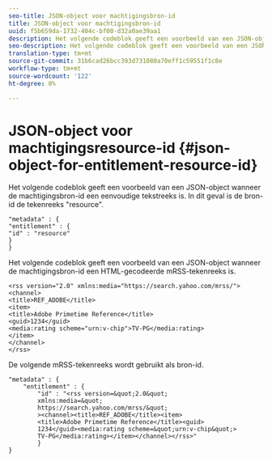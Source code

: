```yaml
---
seo-title: JSON-object voor machtigingsbron-id
title: JSON-object voor machtigingsbron-id
uuid: f5b659da-1732-404c-bf00-d32a0ae39aa1
description: Het volgende codeblok geeft een voorbeeld van een JSON-object wanneer de machtigingsbron-id een eenvoudige tekstreeks is.
seo-description: Het volgende codeblok geeft een voorbeeld van een JSON-object wanneer de machtigingsbron-id een eenvoudige tekstreeks is.
translation-type: tm+mt
source-git-commit: 31b6cad26bcc393d731080a70eff1c59551f1c8e
workflow-type: tm+mt
source-wordcount: '122'
ht-degree: 0%

---
```



# JSON-object voor machtigingsresource-id {#json-object-for-entitlement-resource-id}

Het volgende codeblok geeft een voorbeeld van een JSON-object wanneer de machtigingsbron-id een eenvoudige tekstreeks is. In dit geval is de bron-id de tekenreeks &quot;resource&quot;.

```
"metadata" : { 
"entitlement" : { 
"id" : "resource" 
} 
}
```

Het volgende codeblok geeft een voorbeeld van een JSON-object wanneer de machtigingsbron-id een HTML-gecodeerde mRSS-tekenreeks is.

```
<rss version="2.0" xmlns:media="https://search.yahoo.com/mrss/"> 
<channel> 
<title>REF_ADOBE</title> 
<item> 
<title>Adobe Primetime Reference</title> 
<guid>1234</guid> 
<media:rating scheme="urn:v-chip">TV-PG</media:rating> 
</item> 
</channel> 
</rss>
```

De volgende mRSS-tekenreeks wordt gebruikt als bron-id.

```
"metadata" : { 
    "entitlement" : { 
        "id" : "<rss version=&quot;2.0&quot; 
        xmlns:media=&quot; 
        https://search.yahoo.com/mrss/&quot; 
        ><channel><title>REF_ADOBE</title><item> 
        <title>Adobe Primetime Reference</title><guid> 
        1234</guid><media:rating scheme=&quot;urn:v-chip&quot;> 
        TV-PG</media:rating></item></channel></rss>" 
        } 
} 
```
